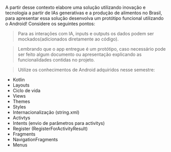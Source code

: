 A partir desse contexto elabore uma solução utilizando inovação e tecnologia a partir de
IAs generativas e a produção de alimentos no Brasil, para apresentar essa solução
desenvolva um protótipo funcional utilizando o Android!
Considere os seguintes pontos:

>Para as interações com IA, inputs e outputs os dados podem ser mockados(adicionados
diretamente ao código).

>Lembrando que o app entregue é um protótipo, caso necessário pode ser feito algum
documento ou apresentação explicando as funcionalidades contidas no projeto.

>Utilize os conhecimentos de Android adquiridos nesse semestre:
* Kotlin
* Layouts
* Ciclo de vida
* Views
* Themes
* Styles
* Internacionalização (string.xml)
* Activtys
* Intents (envio de parâmetros para activitys)
* Register (RegisterForActivityResult)
* Fragments
* NavigationFragments
* Menus
